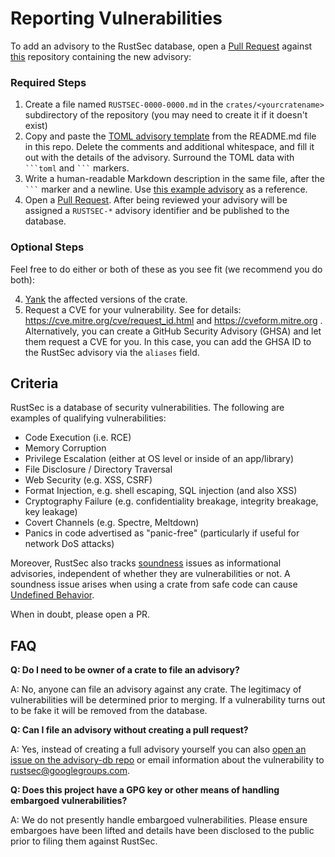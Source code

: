 # Reporting Vulnerabilities

To add an advisory to the RustSec database, open a [Pull Request] against
[this](https://github.com/threatcode/threatcode.github.io) repository containing the new advisory:

### Required Steps

1. Create a file named `RUSTSEC-0000-0000.md` in the `crates/<yourcratename>`
   subdirectory of the repository (you may need to create it if it doesn't exist)
2. Copy and paste the [TOML advisory template] from the README.md file in this repo.
   Delete the comments and additional whitespace, and fill it out with the
   details of the advisory. Surround the TOML data with <code>\```toml</code> and <code>\```</code> markers.
3. Write a human-readable Markdown description in the same file, after the <code>\```</code> marker and a newline. Use [this example advisory][example] as a reference.
4. Open a [Pull Request]. After being reviewed your advisory will be assigned
   a `RUSTSEC-*` advisory identifier and be published to the database.
   
### Optional Steps

Feel free to do either or both of these as you see fit (we recommend you do both):

4. [Yank] the affected versions of the crate.
5. Request a CVE for your vulnerability. See for details:
   https://cve.mitre.org/cve/request_id.html and https://cveform.mitre.org .
   Alternatively, you can create a GitHub Security Advisory (GHSA) and let them request
   a CVE for you. In this case, you can add the GHSA ID to the RustSec advisory via the
   `aliases` field.

## Criteria

RustSec is a database of security vulnerabilities. The following are
examples of qualifying vulnerabilities:

* Code Execution (i.e. RCE)
* Memory Corruption
* Privilege Escalation (either at OS level or inside of an app/library)
* File Disclosure / Directory Traversal
* Web Security (e.g. XSS, CSRF)
* Format Injection, e.g. shell escaping, SQL injection (and also XSS)
* Cryptography Failure (e.g. confidentiality breakage, integrity breakage, key leakage)
* Covert Channels (e.g. Spectre, Meltdown)
* Panics in code advertised as "panic-free" (particularly if useful for network DoS attacks)

Moreover, RustSec also tracks [soundness] issues as informational advisories, independent of whether they are vulnerabilities or not.
A soundness issue arises when using a crate from safe code can cause [Undefined Behavior].

[soundness]: https://rust-lang.github.io/unsafe-code-guidelines/glossary.html#soundness-of-code--of-a-library
[Undefined Behavior]: https://doc.rust-lang.org/reference/behavior-considered-undefined.html

When in doubt, please open a PR.

## FAQ

**Q: Do I need to be owner of a crate to file an advisory?**

A:  No, anyone can file an advisory against any crate. The legitimacy of
    vulnerabilities will be determined prior to merging. If a vulnerability
    turns out to be fake it will be removed from the database.
    
**Q: Can I file an advisory without creating a pull request?**

A: Yes, instead of creating a full advisory yourself you can also
   [open an issue on the advisory-db repo](https://github.com/RustSec/advisory-db/issues)
   or email information about the vulnerability to
   [rustsec@googlegroups.com](mailto:rustsec@googlegroups.com).

**Q: Does this project have a GPG key or other means of handling embargoed vulnerabilities?**

A: We do not presently handle embargoed vulnerabilities. Please ensure embargoes
   have been lifted and details have been disclosed to the public prior to filing
   them against RustSec.

[Pull Request]: https://github.com/RustSec/advisory-db/pulls
[TOML advisory template]: https://github.com/RustSec/advisory-db#advisory-format
[Yank]: https://doc.rust-lang.org/cargo/commands/cargo-yank.html
[example]: https://raw.githubusercontent.com/rustsec/advisory-db/main/EXAMPLE_ADVISORY.md
